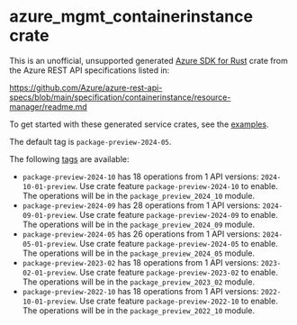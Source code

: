# azure_mgmt_containerinstance crate

This is an unofficial, unsupported generated [Azure SDK for Rust](https://github.com/Azure/azure-sdk-for-rust/tree/legacy) crate from the Azure REST API specifications listed in:

https://github.com/Azure/azure-rest-api-specs/blob/main/specification/containerinstance/resource-manager/readme.md

To get started with these generated service crates, see the [examples](https://github.com/Azure/azure-sdk-for-rust/blob/legacy/services/README.md#examples).

The default tag is `package-preview-2024-05`.

The following [tags](https://github.com/Azure/azure-sdk-for-rust/blob/legacy/services/tags.md) are available:

- `package-preview-2024-10` has 18 operations from 1 API versions: `2024-10-01-preview`. Use crate feature `package-preview-2024-10` to enable. The operations will be in the `package_preview_2024_10` module.
- `package-preview-2024-09` has 28 operations from 1 API versions: `2024-09-01-preview`. Use crate feature `package-preview-2024-09` to enable. The operations will be in the `package_preview_2024_09` module.
- `package-preview-2024-05` has 26 operations from 1 API versions: `2024-05-01-preview`. Use crate feature `package-preview-2024-05` to enable. The operations will be in the `package_preview_2024_05` module.
- `package-preview-2023-02` has 18 operations from 1 API versions: `2023-02-01-preview`. Use crate feature `package-preview-2023-02` to enable. The operations will be in the `package_preview_2023_02` module.
- `package-preview-2022-10` has 18 operations from 1 API versions: `2022-10-01-preview`. Use crate feature `package-preview-2022-10` to enable. The operations will be in the `package_preview_2022_10` module.